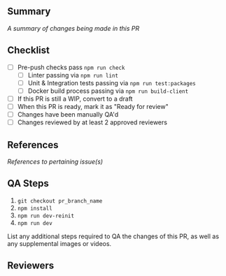 ## Summary

_A summary of changes being made in this PR_

## Checklist
- [ ] Pre-push checks pass `npm run check`
  - [ ] Linter passing via `npm run lint`
  - [ ] Unit & Integration tests passing via `npm run test:packages`
  - [ ] Docker build process passing via `npm run build-client`
- [ ] If this PR is still a WIP, convert to a draft 
- [ ] When this PR is ready, mark it as "Ready for review"
- [ ] Changes have been manually QA'd
- [ ] Changes reviewed by at least 2 approved reviewers

## References

_References to pertaining issue(s)_

## QA Steps

1. `git checkout pr_branch_name`
2. `npm install`
3. `npm run dev-reinit`
4. `npm run dev`

List any additional steps required to QA the changes of this PR, as well as any supplemental images or videos.

## Reviewers


